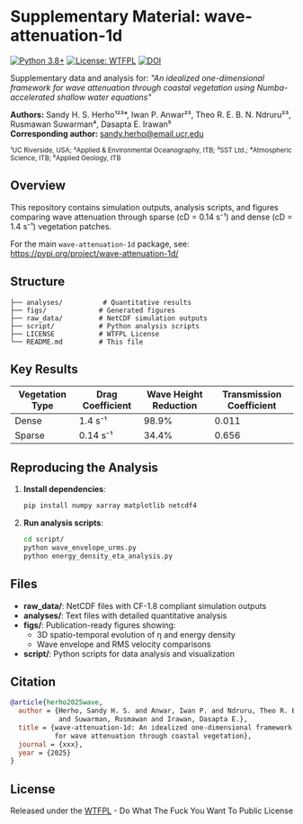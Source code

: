 # Supplementary Material: wave-attenuation-1d

[![Python 3.8+](https://img.shields.io/badge/python-3.8+-blue.svg)](https://www.python.org/downloads/)
[![License: WTFPL](https://img.shields.io/badge/License-WTFPL-brightgreen.svg)](http://www.wtfpl.net/)
[![DOI](https://zenodo.org/badge/1032205258.svg)](https://doi.org/10.5281/zenodo.16742589)

Supplementary data and analysis for: *"An idealized one-dimensional framework for wave attenuation through coastal vegetation using Numba-accelerated shallow water equations"*

**Authors:** Sandy H. S. Herho¹²³*, Iwan P. Anwar²³, Theo R. E. B. N. Ndruru²³, Rusmawan Suwarman⁴, Dasapta E. Irawan⁵  
**Corresponding author:** sandy.herho@email.ucr.edu

<sup>¹UC Riverside, USA; ²Applied & Environmental Oceanography, ITB; ³SST Ltd.; ⁴Atmospheric Science, ITB; ⁵Applied Geology, ITB</sup>

## Overview

This repository contains simulation outputs, analysis scripts, and figures comparing wave attenuation through sparse (cD = 0.14 s⁻¹) and dense (cD = 1.4 s⁻¹) vegetation patches.

For the main `wave-attenuation-1d` package, see: https://pypi.org/project/wave-attenuation-1d/

## Structure

```
├── analyses/          # Quantitative results
├── figs/             # Generated figures  
├── raw_data/         # NetCDF simulation outputs
├── script/           # Python analysis scripts
├── LICENSE           # WTFPL License
└── README.md         # This file
```

## Key Results

| Vegetation Type | Drag Coefficient | Wave Height Reduction | Transmission Coefficient |
|----------------|------------------|----------------------|-------------------------|
| Dense          | 1.4 s⁻¹         | 98.9%                | 0.011                  |
| Sparse         | 0.14 s⁻¹        | 34.4%                | 0.656                  |

## Reproducing the Analysis

1. **Install dependencies**:
   ```bash
   pip install numpy xarray matplotlib netcdf4
   ```

2. **Run analysis scripts**:
   ```bash
   cd script/
   python wave_envelope_urms.py
   python energy_density_eta_analysis.py
   ```

## Files

- **raw_data/**: NetCDF files with CF-1.8 compliant simulation outputs
- **analyses/**: Text files with detailed quantitative analysis
- **figs/**: Publication-ready figures showing:
  - 3D spatio-temporal evolution of η and energy density
  - Wave envelope and RMS velocity comparisons
- **script/**: Python scripts for data analysis and visualization

## Citation

```bibtex
@article{herho2025wave,
  author = {Herho, Sandy H. S. and Anwar, Iwan P. and Ndruru, Theo R. E. B. N. 
            and Suwarman, Rusmawan and Irawan, Dasapta E.},
  title = {wave-attenuation-1d: An idealized one-dimensional framework 
           for wave attenuation through coastal vegetation},
  journal = {xxx},
  year = {2025}
}
```

## License

Released under the [WTFPL](LICENSE) - Do What The Fuck You Want To Public License
